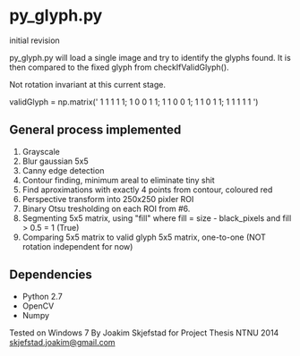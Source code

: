 py_glyph.py
===========
initial revision

py_glyph.py will load a single image and try to identify the glyphs found.
It is then compared to the fixed glyph from checkIfValidGlyph().

Not rotation invariant at this current stage.

validGlyph = np.matrix('
1 1 1 1 1;
1 0 0 1 1;
1 1 0 0 1;
1 1 0 1 1;
1 1 1 1 1
')

General process implemented
------------
1. Grayscale
2. Blur gaussian 5x5
3. Canny edge detection
4. Contour finding, minimum areal to eliminate tiny shit
5. Find aproximations with exactly 4 points from contour, coloured red
6. Perspective transform into 250x250 pixler ROI
7. Binary Otsu tresholding on each ROI from #6.
8. Segmenting 5x5 matrix, using "fill" where fill = size - black_pixels and fill > 0.5 = 1 (True)
9. Comparing 5x5 matrix to valid glyph 5x5 matrix, one-to-one (NOT rotation independent for now)

Dependencies
------------
- Python 2.7
- OpenCV
- Numpy

Tested on Windows 7
By Joakim Skjefstad for Project Thesis NTNU 2014
skjefstad.joakim@gmail.com
